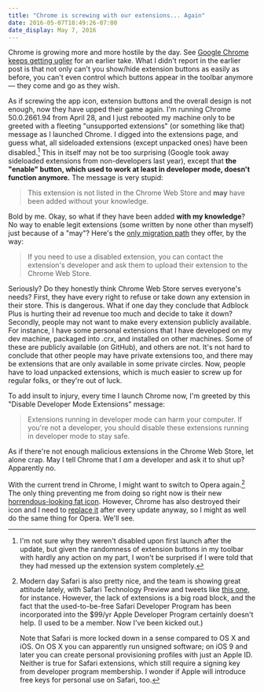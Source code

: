 ```yaml
---
title: "Chrome is screwing with our extensions... Again"
date: 2016-05-07T18:49:26-07:00
date_display: May 7, 2016
---
```


Chrome is growing more and more hostile by the day. See [Google Chrome keeps getting uglier](/blog/2016-03-06-google-chrome-keeps-getting-uglier.html) for an earlier take. What I didn't report in the earlier post is that not only can't you show/hide extension buttons as easily as before, you can't even control which buttons appear in the toolbar anymore — they come and go as they wish.

As if screwing the app icon, extension buttons and the overall design is not enough, now they have upped their game again. I'm running Chrome 50.0.2661.94 from April 28, and I just rebooted my machine only to be greeted with a fleeting "unsupported extensions" (or something like that) message as I launched Chrome. I digged into the extensions page, and guess what, all sideloaded extensions (except unpacked ones) have been disabled.[^first] This in itself may not be too surprising (Google took away sideloaded extensions from non-developers last year), except that **the "enable" button, which used to work at least in developer mode, doesn't function anymore.** The message is very stupid:

> This extension is not listed in the Chrome Web Store and **may** have been added without your knowledge.

Bold by me. Okay, so what if they have been added **with my knowledge**? No way to enable legit extensions (some written by none other than myself) just because of a "may"? Here's the [only migration path](https://support.google.com/chrome/answer/2811969) they offer, by the way:

> If you need to use a disabled extension, you can contact the extension's developer and ask them to upload their extension to the Chrome Web Store.

Seriously? Do they honestly think Chrome Web Store serves everyone's needs? First, they have every right to refuse or take down any extension in their store. This is dangerous. What if one day they conclude that Adblock Plus is hurting their ad revenue too much and decide to take it down? Secondly, people may not want to make every extension publicly available. For instance, I have some personal extensions that I have developed on my dev machine, packaged into .crx, and installed on other machines. Some of these are publicly available (on GitHub), and others are not. It's not hard to conclude that other people may have private extensions too, and there may be extensions that are only available in some private circles. Now, people have to load unpacked extensions, which is much easier to screw up for regular folks, or they're out of luck.

To add insult to injury, every time I launch Chrome now, I'm greeted by this "Disable Developer Mode Extensions" message:

> Extensions running in developer mode can harm your computer. If you're not a developer, you should disable these extensions running in developer mode to stay safe.

As if there're not enough malicious extensions in the Chrome Web Store, let alone crap. May I tell Chrome that I *am* a developer and ask it to shut up? Apparently no.

With the current trend in Chrome, I might want to switch to Opera again.[^safari] The only thing preventing me from doing so right now is their new [horrendous-looking fat icon](https://i.imgur.com/F8Tc67m.png). However, Chrome has also destroyed their icon and I need to [replace it](https://github.com/zmwangx/fileicon) after every update anyway, so I might as well do the same thing for Opera. We'll see.


[^first]: I'm not sure why they weren't disabled upon first launch after the update, but given the randomness of extension buttons in my toolbar with hardly any action on my part, I won't be surprised if I were told that they had messed up the extension system completely.

[^safari]: Modern day Safari is also pretty nice, and the team is showing great attitude lately, with Safari Technology Preview and tweets like [this one](https://twitter.com/webkit/status/725725657548738561), for instance. However, the lack of extensions is a big road block, and the fact that the used-to-be-free Safari Developer Program has been incorporated into the $99/yr Apple Developer Program certainly doesn't help. (I used to be a member. Now I've been kicked out.)

    Note that Safari is more locked down in a sense compared to OS X and iOS. On OS X you can apparently run unsigned software; on iOS 9 and later you can create personal provisioning profiles with just an Apple ID. Neither is true for Safari extensions, which still require a signing key from developer program membership. I wonder if Apple will introduce free keys for personal use on Safari, too.
